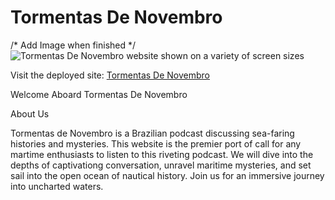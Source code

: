 # Tormentas De Novembro

/* Add Image when finished */
![Tormentas De Novembro website shown on a variety of screen sizes](assets/images/*)

Visit the deployed site: [Tormentas De Novembro](https://begoodorbelucky.github.io/TormentasDeNovembro/index.html)

Welcome Aboard Tormentas De Novembro

About Us

Tormentas de Novembro is a Brazilian podcast discussing sea-faring histories and mysteries. This website is the premier port of call for any martime enthusiasts to listen to this riveting podcast. We will dive into the depths of captivationg conversation, unravel maritime mysteries, and set sail into the open ocean of nautical history. Join us for an immersive journey into uncharted waters.
